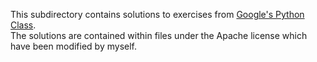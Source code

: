 This subdirectory contains solutions to exercises from [Google's Python Class](https://developers.google.com/edu/python/).  
The solutions are contained within files under the Apache license which have been modified by myself.  
